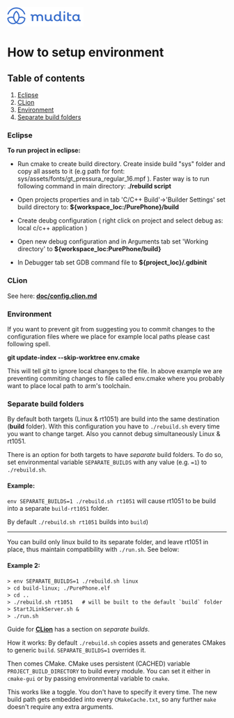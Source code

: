 ![alt text](./Images/mudita_logo.png "MUDITA")

# How to setup environment

## Table of contents
1. [Eclipse](#Eclipse)
2. [CLion](#CLion)
3. [Environment](#Environment)
4. [Separate build folders](#Separate)


### Eclipse <a name="Eclipse"></a>

**To run project in eclipse:**

* Run cmake to create build directory. Create inside build "sys" folder and copy all assets to it (e.g path for font: sys/assets/fonts/gt_pressura_regular_16.mpf ). Faster way is to run following command in main directory: **./rebuild script**

* Open projects properties and in tab 'C/C++ Build'->'Builder Settings' set build directory to: **${workspace_loc:/PurePhone}/build**
* Create deubg configuration ( right click on project and select debug as: local c/c++ application )
* Open new debug configuration and in Arguments tab set 'Working directory' to **${workspace_loc:PurePhone/build}**
* In Debugger tab set GDB command file to **${project_loc}/.gdbinit**

### CLion <a name="CLion"></a>
See here: [**doc/config.clion.md**](./config.clion.md)

### Environment <a name="Environment"></a>

If you want to prevent git from suggesting you to commit changes to the configuration files where we place for example local paths please cast following spell. 

**git update-index --skip-worktree env.cmake**

This will tell git to ignore local changes to the file. In above example we are preventing commiting changes to file called env.cmake where you probably want to place local path to arm's toolchain.

### Separate build folders<a name="Separate">
By default both targets (Linux & rt1051) are build into the same destination (**build** folder).
With this configuration you have to `./rebuild.sh` every time you want to change target. Also you cannot debug simultaneously Linux & rt1051.

There is an option for both targets to have _separate_ build folders.
To do so, set environmental variable `SEPARATE_BUILDS` with any value (e.g. `=1`) to `./rebuild.sh`.
#### Example:
`env SEPARATE_BUILDS=1 ./rebuild.sh rt1051` will cause rt1051 to be build into a separate `build-rt1051` folder.

By default `./rebuild.sh rt1051` builds into `build`)

---
You can build only linux build to its separate folder, and leave rt1051 in place, thus maintain compatibility with `./run.sh`. See below:

#### Example 2:
```
> env SEPARATE_BUILDS=1 ./rebuild.sh linux
> cd build-linux; ./PurePhone.elf
> cd ..
> ./rebuild.sh rt1051   # will be built to the default `build` folder
> StartJLinkServer.sh &
> ./run.sh
```

Guide for **[CLion](#CLion)** has a section on _separate builds_.

How it works:
By default `./rebuild.sh` copies assets and generates CMakes to generic `build`.
`SEPARATE_BUILDS=1` overrides it.

Then comes CMake. CMake uses persistent (CACHED) variable `PROJECT_BUILD_DIRECTORY` to build every module. 
You can set it either in `cmake-gui` or by passing environmental variable to `cmake`.
 

This works like a toggle. You don't have to specify it every time. The new build path gets embedded into every `CMakeCache.txt`, so any further `make` doesn't require any extra arguments.